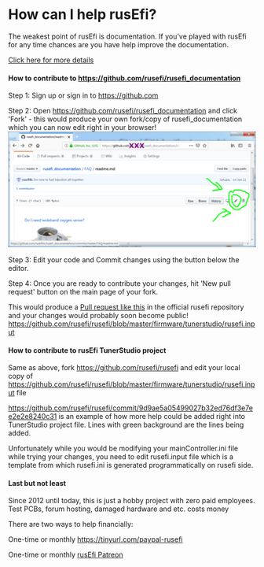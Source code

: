
# How can I help rusEfi?

The weakest point of rusEfi is documentation. If you've played with rusEfi for any time chances are you have help improve the documentation.

[Click here for more details](HOWTO_contribute_to_documentation)

#### How to contribute to https://github.com/rusefi/rusefi_documentation

Step 1: Sign up or sign in to https://github.com

Step 2: Open https://github.com/rusefi/rusefi_documentation and click 'Fork' - this would produce your own fork/copy of rusefi_documentation which you can now edit right in your browser!
![editor](github_online_editor.png)  

Step 3: Edit your code and Commit changes using the button below the editor.

Step 4: Once you are ready to contribute your changes, hit 'New pull request' button on the main page of your fork.

This would produce a [Pull request like this](https://github.com/rusefi/rusefi_documentation/pull/3) in the official rusefi repository and your changes would probably soon become public!   
https://github.com/rusefi/rusefi/blob/master/firmware/tunerstudio/rusefi.input


#### How to contribute to rusEfi TunerStudio project


Same as above, fork https://github.com/rusefi/rusefi and edit your local copy of
https://github.com/rusefi/rusefi/blob/master/firmware/tunerstudio/rusefi.input file

https://github.com/rusefi/rusefi/commit/9d9ae5a05499027b32ed76df3e7ee2e2e8240c31 is an example of how more help could be added
right into TunerStudio project file. Lines with green background are the lines being added.

Unfortunately while you would be modifying your mainController.ini file while trying your changes, you need to edit rusefi.input file which
is a template from which rusefi.ini is generated programmatically on rusefi side.



#### Last but not least

Since 2012 until today, this is just a hobby project with zero paid employees. Test PCBs, forum hosting,
damaged hardware and etc. costs money

There are two ways to help financially: 

One-time or monthly https://tinyurl.com/paypal-rusefi  

One-time or monthly [rusEfi Patreon](https://www.patreon.com/rusefi)   